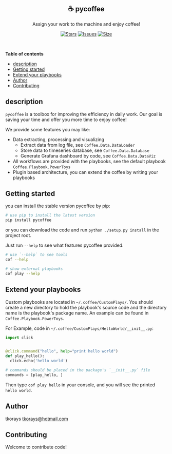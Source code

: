 <p align="center">
  <h2 align="center">☕ pycoffee</h2>
</p>

<p align="center">
  Assign your work to the machine and enjoy coffee!
</p>
<p align="center">
	<a href="https://github.com/tkorays/pycoffee/stargazers">
		<img alt="Stars" src="https://img.shields.io/github/stars/tkorays/pycoffee?style=for-the-badge&logo=starship&color=F3B562&logoColor=D9E0EE&labelColor=302D41"></a>
	<a href="https://github.com/tkorays/pycoffee/issues">
		<img alt="Issues" src="https://img.shields.io/github/issues/tkorays/pycoffee?style=for-the-badge&logo=bilibili&color=F06060&logoColor=D9E0EE&labelColor=302D41"></a>
	<a href="https://github.com/tkorays/pycoffee">
		<img alt="Size" src="https://img.shields.io/github/repo-size/tkorays/pycoffee?color=8CBEB2&label=SIZE&logo=codesandbox&style=for-the-badge&logoColor=D9E0EE&labelColor=302D41"/></a>
</p>
&nbsp;


**Table of contents**
- [description](#description)
- [Getting started](#getting-started)
- [Extend your playbooks](#Extend-your-playbooks)
- [Author](#author)
- [Contributing](#contributing)

## description
`pycoffee` is a toolbox for improving the efficiency in daily work.
Our goal is saving your time and offer you more time to enjoy coffee! 

We provide some features you may like:

* Data extracting, processing and visualizing
  * Extract data from log file, see `Coffee.Data.DataLoader`
  * Store data to timeseries database, see `Coffee.Data.Database`
  * Generate Grafana dashboard by code, see `Coffee.Data.DataViz`
* All workflows are provided with the playbooks, see the default playbook `Coffee.Playbook.PowerToys`
* Plugin based architecture, you can extend the coffee by writing your playbooks

## Getting started

you can install the stable version pycoffee by pip:

```bash
# use pip to install the latest version
pip install pycoffee
```

or you can download the code and run `python ./setup.py install` in the project root.

Just run `--help` to see what features pycoffee provided. 

```bash
# use `--help` to see tools
cof --help

# show external playbooks
cof play --help
```

## Extend your playbooks
Custom playbooks are located in `~/.coffee/CustomPlays/`.
You should create a new directory to hold the playbook's source code and the directory name is the playbook's package name.
An example can be found in `Coffee.Playbook.PowerToys`.

For Example, code in `~/.coffee/CustomPlays/HelloWorld/__init__.py`:

```python
import click


@click.command("hello", help="print hello world")
def play_hello():
  click.echo('hello world')

# commands should be placed in the package's `__init__.py` file
commands = [play_hello, ]
```

Then type `cof play hello` in your console, and you will see the printed `hello world`.

## Author
tkorays <tkorays@hotmail.com>


## Contributing
Welcome to contribute code!
